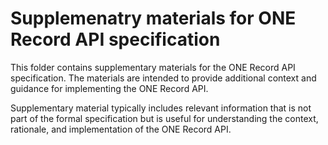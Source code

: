 # Supplemenatry materials for ONE Record API specification

This folder contains supplementary materials for the ONE Record API specification. The materials are intended to provide additional context and guidance for implementing the ONE Record API.

Supplementary material typically includes relevant information that is not part of the formal specification but is useful for understanding the context, rationale, and implementation of the ONE Record API.